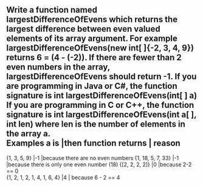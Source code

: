 Write a function named largestDifferenceOfEvens which returns the largest difference between even 
valued elements of its array argument. For example largestDifferenceOfEvens(new int[ ]{-2, 3, 4, 9}) 
returns 6 = (4 - (-2)). If there are fewer than 2 even numbers in the array, largestDifferenceOfEvens should 
return -1. 
If you are programming in Java or C#, the function signature is 
int largestDifferenceOfEvens(int[ ] a) 
If you are programming in C or C++, the function signature is 
int largestDifferenceOfEvens(int a[ ], int len) where len is the number of elements in the array a.  
Examples 
a is                        |then function returns  | reason
-----------------------------------------------------------------------------------------
{1, 3, 5, 9}                |-1                     |because there are no even numbers 
{1, 18, 5, 7, 33}           |-1                     |because there is only one even number (18) 
{[2, 2, 2, 2]}              |0                      |because 2-2 == 0  
{1, 2, 1, 2, 1, 4, 1, 6, 4} |4                      | because 6 - 2 == 4  